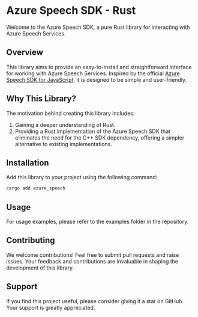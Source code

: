 # Azure Speech SDK - Rust

Welcome to the Azure Speech SDK, a pure Rust library for interacting with Azure Speech Services.

## Overview

This library aims to provide an easy-to-install and straightforward interface for working with Azure Speech Services. Inspired by the official [Azure Speech SDK for JavaScript](https://github.com/microsoft/cognitive-services-speech-sdk-js), it is designed to be simple and user-friendly.

## Why This Library?

The motivation behind creating this library includes:

1. Gaining a deeper understanding of Rust.
2. Providing a Rust implementation of the Azure Speech SDK that eliminates the need for the C++ SDK dependency, offering a simpler alternative to existing implementations.

## Installation

Add this library to your project using the following command:

```bash
cargo add azure_speech
```

## Usage
For usage examples, please refer to the examples folder in the repository.

## Contributing
We welcome contributions! Feel free to submit pull requests and raise issues. Your feedback and contributions are invaluable in shaping the development of this library.

## Support
If you find this project useful, please consider giving it a star on GitHub. Your support is greatly appreciated.